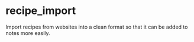 # recipe_import
Import recipes from websites into a clean format so that it can be added to notes more easily.
